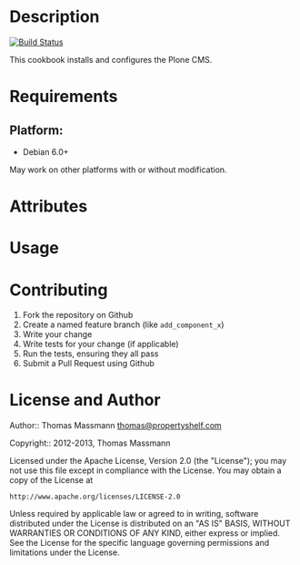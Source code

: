 Description
===========

[![Build Status](https://secure.travis-ci.org/tmassman/plone.png)](http://travis-ci.org/tmassman/plone)

This cookbook installs and configures the Plone CMS.

Requirements
============

## Platform:

* Debian 6.0+

May work on other platforms with or without modification.

Attributes
==========

Usage
=====

Contributing
============

1. Fork the repository on Github
2. Create a named feature branch (like `add_component_x`)
3. Write your change
4. Write tests for your change (if applicable)
5. Run the tests, ensuring they all pass
6. Submit a Pull Request using Github

License and Author
==================

Author:: Thomas Massmann <thomas@propertyshelf.com>

Copyright:: 2012-2013, Thomas Massmann

Licensed under the Apache License, Version 2.0 (the "License");
you may not use this file except in compliance with the License.
You may obtain a copy of the License at

    http://www.apache.org/licenses/LICENSE-2.0

Unless required by applicable law or agreed to in writing, software
distributed under the License is distributed on an "AS IS" BASIS,
WITHOUT WARRANTIES OR CONDITIONS OF ANY KIND, either express or implied.
See the License for the specific language governing permissions and
limitations under the License.
